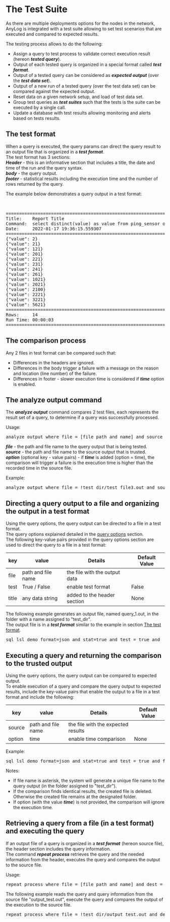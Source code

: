 # The Test Suite

As there are multiple deployments options for the nodes in the network, AnyLog is integrated with a test suite allowing
to set test scenarios that are executed and compared to expected results.  

The testing process allows to do the following:
* Assign a query to test process to validate correct execution result (hereon ***tested query***).
* Output of each tested query is organized in a special format called ***test format***.
* Output of a tested query can be considered as ***expected output*** (over the ***test data set***).   
* Output of a new run of a tested query (over the test data set) can be compared against the expected output.
* Reset data on a given network setup, and load of test data set.
* Group test queries as ***test suites*** such that the tests is the suite can be executed by a single call.
* Update a database with test results allowing monitoring and alerts based on tests results.

## The test format

When a query is executed, the query params can direct the query result to an output file that is organized in a ***test format***.  
The test format has 3 sections:  
***Header*** - this is an informative section that includes a title, the date and time of the run and the query syntax.  
***body*** - the query output.  
***footer*** - statistical results including the execution time and the number of rows returned by the query.  

The example below demonstrates a query output in a test format:
<pre> 

==========================================================================
Title:    Report Title
Command:  select distinct(value) as value from ping_sensor order by value 
Date:     2022-01-17 19:36:15.559307
==========================================================================
{"value": 2}
{"value": 21}
{"value": 121}
{"value": 201}
{"value": 221}
{"value": 231}
{"value": 241}
{"value": 261}
{"value": 1021}
{"value": 2021}
{"value": 2100}
{"value": 2221}
{"value": 3221}
{"value": 5621}
==========================================================================
Rows:     14
Run Time: 00:00:03
==========================================================================
</pre>  

## The comparison process

Any 2 files in test format can be compared such that:
* Differences in the headers are ignored.
* Differences in the body trigger a failure with a message on the reason and location (line number) of the failure.
* Differences in footer - slower execution time is considered if ***time*** option is enabled.


## The analyze output command

The ***analyze output*** command compares 2 test files, each represents the result set of a query, to determine if a query was successfully processed.  

Usage:
<pre>
analyze output where file = [file path and name] and source = [file path and name] and option = time
</pre> 

***file*** - the path and file name to the query output that is being tested.   
***source*** - the path and file name to the source output that is trusted.  
***option*** (optional key - value pairs) - if ***time*** is added (option = time), the comparison will trigger a failure is the execution time is higher than the recorded time in the source file.

Example:
<pre>
analyze output where file = !test_dir/test_file3.out and source = !test_dir/test_file2.out and include = time
</pre> 

## Directing a query output to a file and organizing the output in a test format

Using the query options, the query output can be directed to a file in a test format.  
The query options explained detailed in the [query options](https://github.com/AnyLog-co/documentation/blob/master/queries.md#query-options) section.  
The following key-value pairs provided in the query options section are used to direct the query to a file in a test format:

| key    | value           | Details                          | Default Value |
| ------ | --------------- | -------------------------------- | --------------|
| file   | path and file name | the file with the output data |               |
| test   | True / False       | enable test format            | False         |
| title  | any data string    | added to the header section   | None          |

The following example generates an output file, named query_1.out, in the folder with a name assigned to "test_dir".  
The output file is in a ***test format*** similar to the example in section [The test format](#the-test-format).
<pre>
sql lsl_demo format=json and stat=true and test = true and  file = !test_dir\query_1.out and title = "Data set #35" "select distinct(value) as value from ping_sensor order by value"
</pre> 

## Executing a query and returning the comparison to the trusted output

Using the query options, the query output can be compared to expected output.  
To enable execution of a query and compare the query output to expected results, include the key-value pairs that enable the output
to a file in a test format and include the following:

| key    | value           | Details                          | Default Value |
| ------ | --------------- | -------------------------------- | --------------|
| source   | path and file name | the file with the expected results |        |
| option   | time       | enable time comparison       | None          |

Example:

<pre>
sql lsl_demo format=json and stat=true and test = true and file = !test_dir\* and source= !test_dir\query_1.out and title = "Data set #35" "select distinct(value) as value from ping_sensor order by value"
</pre> 

Notes:
* If file name is asterisk, the system will generate a unique file name to the query output (in the folder assigned to "test_dir").
* If the comparison finds identical results, the created file is deleted. Otherwise the created file remains at the designated folder.
* If option (with the value ***time***) is not provided, the comparison will ignore the execution time.

## Retrieving a query from a file (in a test format) and executing the query

If an output file of a query is organized in a ***test format*** (hereon source file), the header section includes the query information.  
The command ***repeat process*** retrieves the query and the needed information from the header, executes the query and
compares the output to the source file.  

Usage:
<pre>
repeat process where file = [file path and name] and dest = [destination for messages]
</pre> 

The following example reads the query and query information from the source file "output_test.out", execute the query and 
compares the output of the execution to the source file.
<pre>
repeat process where file = !test_dir/output_test.out and dest = stdout
</pre> 



